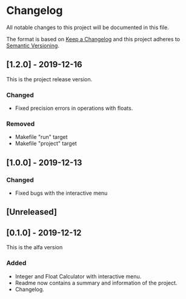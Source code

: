 # Changelog
All notable changes to this project will be documented in this file.
 
The format is based on [Keep a Changelog](http://keepachangelog.com/)
and this project adheres to [Semantic Versioning](http://semver.org/).

## [1.2.0] - 2019-12-16

This is the project release version.

### Changed

- Fixed precision errors in operations with floats.

### Removed

- Makefile "run" target
- Makefile "project" target

## [1.0.0] - 2019-12-13

### Changed
- Fixed bugs with the interactive menu

## [Unreleased]

## [0.1.0] - 2019-12-12

This is the alfa version

### Added

- Integer and Float Calculator with interactive menu.
- Readme now contains a summary and information of the project.
- Changelog.